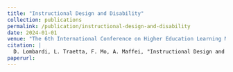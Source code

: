 ```yaml
---
title: "Instructional Design and Disability"
collection: publications
permalink: /publication/instructional-design-and-disability
date: 2024-01-01
venue: "The 6th International Conference on Higher Education Learning Methodologies and Technologies Online (HELMeTO 2024)"
citation: |
  D. Lombardi, L. Traetta, F. Mo, A. Maffei, "Instructional Design and Disability", The 6th International Conference on Higher Education Learning Methodologies and Technologies Online (HELMeTO 2024).
paperurl:
---
```


